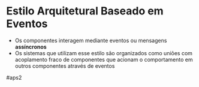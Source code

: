
# Estilo Arquitetural Baseado em Eventos

- Os componentes interagem mediante eventos ou mensagens **assíncronos**
- Os sistemas que utilizam esse estilo são organizados como uniões com acoplamento fraco de componentes que acionam o comportamento em outros componentes através de eventos


#aps2

